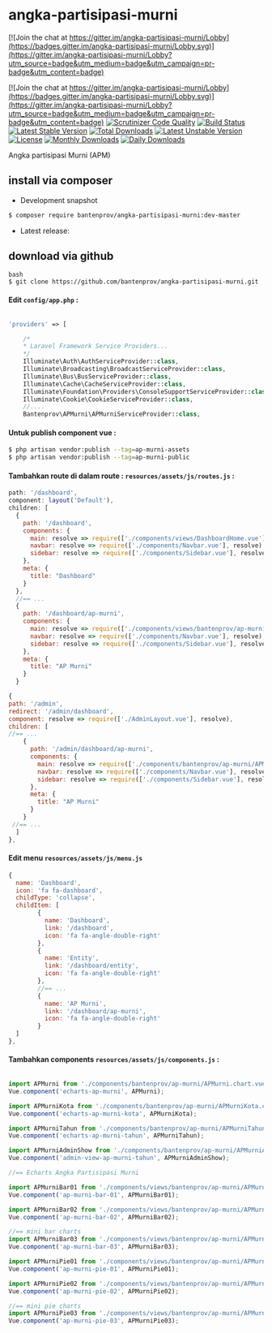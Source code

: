 # angka-partisipasi-murni

[![Join the chat at https://gitter.im/angka-partisipasi-murni/Lobby](https://badges.gitter.im/angka-partisipasi-murni/Lobby.svg)](https://gitter.im/angka-partisipasi-murni/Lobby?utm_source=badge&utm_medium=badge&utm_campaign=pr-badge&utm_content=badge)

[![Join the chat at https://gitter.im/angka-partisipasi-murni/Lobby](https://badges.gitter.im/angka-partisipasi-murni/Lobby.svg)](https://gitter.im/angka-partisipasi-murni/Lobby?utm_source=badge&utm_medium=badge&utm_campaign=pr-badge&utm_content=badge)
[![Scrutinizer Code Quality](https://scrutinizer-ci.com/g/bantenprov/angka-partisipasi-murni/badges/quality-score.png?b=master)](https://scrutinizer-ci.com/g/bantenprov/angka-partisipasi-murni/?branch=master)
[![Build Status](https://scrutinizer-ci.com/g/bantenprov/angka-partisipasi-murni/badges/build.png?b=master)](https://scrutinizer-ci.com/g/bantenprov/angka-partisipasi-murni/build-status/master)
[![Latest Stable Version](https://poser.pugx.org/bantenprov/angka-partisipasi-murni/v/stable)](https://packagist.org/packages/bantenprov/angka-partisipasi-murni)
[![Total Downloads](https://poser.pugx.org/bantenprov/angka-partisipasi-murni/downloads)](https://packagist.org/packages/bantenprov/angka-partisipasi-murni)
[![Latest Unstable Version](https://poser.pugx.org/bantenprov/angka-partisipasi-murni/v/unstable)](https://packagist.org/packages/bantenprov/angka-partisipasi-murni)
[![License](https://poser.pugx.org/bantenprov/angka-partisipasi-murni/license)](https://packagist.org/packages/bantenprov/angka-partisipasi-murni)
[![Monthly Downloads](https://poser.pugx.org/bantenprov/angka-partisipasi-murni/d/monthly)](https://packagist.org/packages/bantenprov/angka-partisipasi-murni)
[![Daily Downloads](https://poser.pugx.org/bantenprov/angka-partisipasi-murni/d/daily)](https://packagist.org/packages/bantenprov/angka-partisipasi-murni)

Angka partisipasi Murni (APM)

## install via composer

- Development snapshot
```bash
$ composer require bantenprov/angka-partisipasi-murni:dev-master
```
- Latest release:

## download via github
~~~
bash
$ git clone https://github.com/bantenprov/angka-partisipasi-murni.git
~~~


#### Edit `config/app.php` :
```php

'providers' => [

    /*
    * Laravel Framework Service Providers...
    */
    Illuminate\Auth\AuthServiceProvider::class,
    Illuminate\Broadcasting\BroadcastServiceProvider::class,
    Illuminate\Bus\BusServiceProvider::class,
    Illuminate\Cache\CacheServiceProvider::class,
    Illuminate\Foundation\Providers\ConsoleSupportServiceProvider::class,
    Illuminate\Cookie\CookieServiceProvider::class,
    //....
    Bantenprov\APMurni\APMurniServiceProvider::class,

```
#### Untuk publish component vue :

```bash
$ php artisan vendor:publish --tag=ap-murni-assets
$ php artisan vendor:publish --tag=ap-murni-public
```

#### Tambahkan route di dalam route : `resources/assets/js/routes.js` :

```javascript
path: '/dashboard',
component: layout('Default'),
children: [
  {
    path: '/dashboard',
    components: {
      main: resolve => require(['./components/views/DashboardHome.vue'], resolve),
      navbar: resolve => require(['./components/Navbar.vue'], resolve),
      sidebar: resolve => require(['./components/Sidebar.vue'], resolve)
    },
    meta: {
      title: "Dashboard"
    }
  },
  //== ...
  {
    path: '/dashboard/ap-murni',
    components: {
      main: resolve => require(['./components/views/bantenprov/ap-murni/DashboardAPMurni.vue'], resolve),
      navbar: resolve => require(['./components/Navbar.vue'], resolve),
      sidebar: resolve => require(['./components/Sidebar.vue'], resolve)
    },
    meta: {
      title: "AP Murni"
    }
  }
```

```javascript
{
path: '/admin',
redirect: '/admin/dashboard',
component: resolve => require(['./AdminLayout.vue'], resolve),
children: [
//== ...
    {
      path: '/admin/dashboard/ap-murni',
      components: {
        main: resolve => require(['./components/bantenprov/ap-murni/APMurniAdmin.show.vue'], resolve),
        navbar: resolve => require(['./components/Navbar.vue'], resolve),
        sidebar: resolve => require(['./components/Sidebar.vue'], resolve)
      },
      meta: {
        title: "AP Murni"
      }
    }
 //== ...   
  ]
},

```
#### Edit menu `resources/assets/js/menu.js`

```javascript
{
  name: 'Dashboard',
  icon: 'fa fa-dashboard',
  childType: 'collapse',
  childItem: [
        {
          name: 'Dashboard',
          link: '/dashboard',
          icon: 'fa fa-angle-double-right'
        },
        {
          name: 'Entity',
          link: '/dashboard/entity',
          icon: 'fa fa-angle-double-right'
        },
        //== ...
        {
          name: 'AP Murni',
          link: '/dashboard/ap-murni',
          icon: 'fa fa-angle-double-right'
        }
  ]
},
```

#### Tambahkan components `resources/assets/js/components.js` :

```javascript

import APMurni from './components/bantenprov/ap-murni/APMurni.chart.vue';
Vue.component('echarts-ap-murni', APMurni);

import APMurniKota from './components/bantenprov/ap-murni/APMurniKota.chart.vue';
Vue.component('echarts-ap-murni-kota', APMurniKota);

import APMurniTahun from './components/bantenprov/ap-murni/APMurniTahun.chart.vue';
Vue.component('echarts-ap-murni-tahun', APMurniTahun);

import APMurniAdminShow from './components/bantenprov/ap-murni/APMurniAdmin.show.vue';
Vue.component('admin-view-ap-murni-tahun', APMurniAdminShow);

//== Echarts Angka Partisipasi Murni

import APMurniBar01 from './components/views/bantenprov/ap-murni/APMurniBar01.vue';
Vue.component('ap-murni-bar-01', APMurniBar01);

import APMurniBar02 from './components/views/bantenprov/ap-murni/APMurniBar02.vue';
Vue.component('ap-murni-bar-02', APMurniBar02);

//== mini bar charts
import APMurniBar03 from './components/views/bantenprov/ap-murni/APMurniBar03.vue';
Vue.component('ap-murni-bar-03', APMurniBar03);

import APMurniPie01 from './components/views/bantenprov/ap-murni/APMurniPie01.vue';
Vue.component('ap-murni-pie-01', APMurniPie01);

import APMurniPie02 from './components/views/bantenprov/ap-murni/APMurniPie02.vue';
Vue.component('ap-murni-pie-02', APMurniPie02);

//== mini pie charts
import APMurniPie03 from './components/views/bantenprov/ap-murni/APMurniPie03.vue';
Vue.component('ap-murni-pie-03', APMurniPie03);
```
